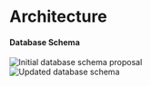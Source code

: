# Architecture

#### Database Schema

![Initial database schema proposal](https://i.imgur.com/RwpuU5o.png)
<br>
![Updated database schema](https://i.imgur.com/JGvxklg.png)
